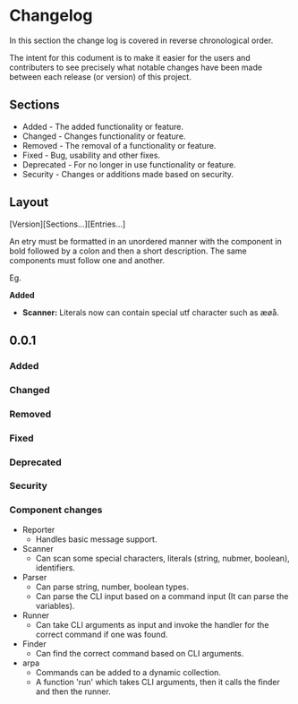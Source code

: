 # Changelog
In this section the change log is covered in reverse chronological order.

The intent for this codument is to make it easier for the users and contributers to see precisely what notable changes have been made between each release (or version) of this project.

## Sections
 * Added - The added functionality or feature.
 * Changed - Changes functionality or feature.
 * Removed - The removal of a functionality or feature.
 * Fixed - Bug, usability and other fixes.
 * Deprecated - For no longer in use functionality or feature.
 * Security - Changes or additions made based on security.

## Layout
[Version][Sections...][Entries...]

An etry must be formatted in an unordered manner with the component in bold followed by a colon and then a short description. The same components must follow one and another.

Eg.

**Added**
 * **Scanner:**  Literals now can contain special utf character such as æøå.

## 0.0.1
### Added
### Changed
### Removed
### Fixed
### Deprecated
### Security

### Component changes
 * Reporter
   * Handles basic message support.
 * Scanner
   * Can scan some special characters, literals (string, nubmer, boolean), identifiers.
 * Parser
   * Can parse string, number, boolean types.
   * Can parse the CLI input based on a command input (It can parse the variables). 
 * Runner
   * Can take CLI arguments as input and invoke the handler for the correct command if one was found.
 * Finder
   * Can find the correct command based on CLI arguments.
 * arpa
   * Commands can be added to a dynamic collection.
   * A function 'run' which takes CLI arguments, then it calls the finder and then the runner.